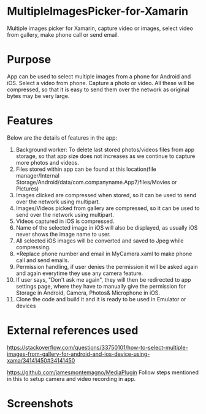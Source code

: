 # MultipleImagesPicker-for-Xamarin
Multiple images picker for Xamarin, capture video or images, select video from gallery, make phone call or send email.

# Purpose
App can be used to select multiple images from a phone for Android and iOS. Select a video from phone. Capture a photo or video. 
All these will be compressed, so that it is easy to send them over the network as original bytes may be very large.

# Features
Below are the details of features in the app:
1. Background worker: To delete last stored photos/videos files from app storage, so that app size does not increases as we continue to capture more photos and videos.
2. Files stored within app can be found at this location(file manager/Internal Storage/Android/data/com.companyname.App7/files/Movies or Pictures)
3. Images clicked are compressed when stored, so it can be used to send over the network using multipart.
4. Images/Videos picked from gallery are compressed, so it can be used to send over the network using multipart.
5. Videos captured in iOS is compressed.
6. Name of the selected image in iOS will also be displayed, as usually iOS never shows the image name to user.
7. All selected iOS images will be converted and saved to Jpeg while compressing. 
8. *Replace phone number and email in MyCamera.xaml to make phone call and send emails.
9. Permission handling, if user denies the permission it will be asked again and again everytime they use any camera feature.
10. If user says, "Don't ask me again", they will then be redirected to app settings page, where they have to manually give the permission for Storage in Android, Camera, Photos& Microphone in iOS.
11. Clone the code and build it and it is ready to be used in Emulator or devices

# External references used
https://stackoverflow.com/questions/33750101/how-to-select-multiple-images-from-gallery-for-android-and-ios-device-using-xama/34141450#34141450

https://github.com/jamesmontemagno/MediaPlugin
Follow steps mentioned in this to setup camera and video recording in app.

# Screenshots

